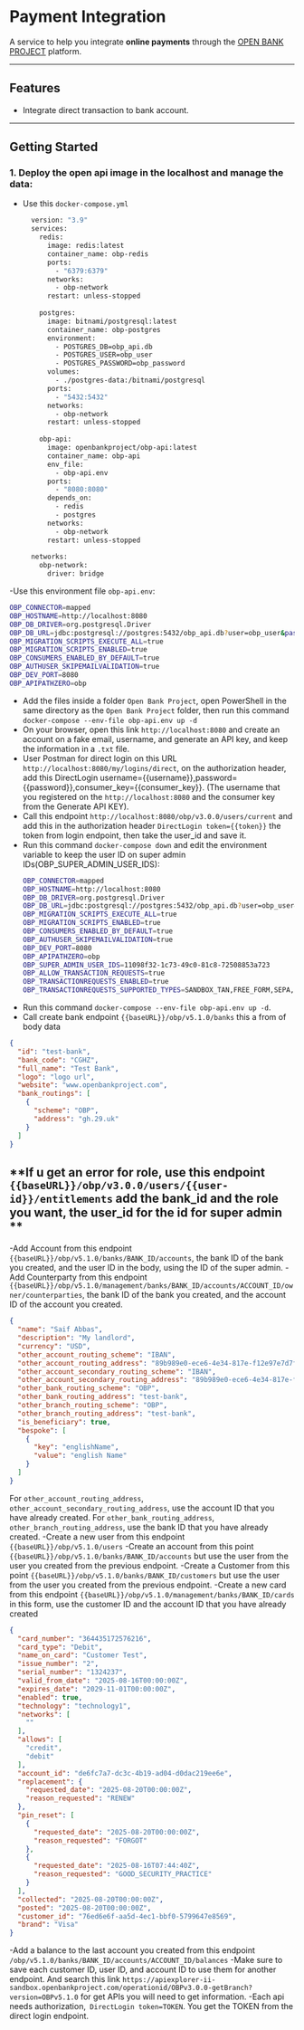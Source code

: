 # Payment Integration

A service to help you integrate **online payments** through the [OPEN BANK PROJECT](https://apiexplorer-ii-sandbox.openbankproject.com/operationid/OBPv3.0.0-getBranch?version=OBPv5.1.0) platform.

---

## **Features**
- Integrate direct transaction to bank account.

---

## **Getting Started**
### 1. Deploy the open api image in the localhost and manage the data:
  - Use this `docker-compose.yml`
    ```bash
      version: "3.9"
      services:
        redis:
          image: redis:latest
          container_name: obp-redis
          ports:
            - "6379:6379"
          networks:
            - obp-network
          restart: unless-stopped
      
        postgres:
          image: bitnami/postgresql:latest
          container_name: obp-postgres
          environment:
            - POSTGRES_DB=obp_api.db
            - POSTGRES_USER=obp_user
            - POSTGRES_PASSWORD=obp_password
          volumes:
            - ./postgres-data:/bitnami/postgresql
          ports:
            - "5432:5432"
          networks:
            - obp-network
          restart: unless-stopped
      
        obp-api:
          image: openbankproject/obp-api:latest
          container_name: obp-api
          env_file:
            - obp-api.env
          ports:
            - "8080:8080"
          depends_on:
            - redis
            - postgres
          networks:
            - obp-network
          restart: unless-stopped
      
      networks:
        obp-network:
          driver: bridge
    ```
-Use this environment file `obp-api.env`:
```bash
OBP_CONNECTOR=mapped
OBP_HOSTNAME=http://localhost:8080
OBP_DB_DRIVER=org.postgresql.Driver
OBP_DB_URL=jdbc:postgresql://postgres:5432/obp_api.db?user=obp_user&password=obp_password
OBP_MIGRATION_SCRIPTS_EXECUTE_ALL=true
OBP_MIGRATION_SCRIPTS_ENABLED=true
OBP_CONSUMERS_ENABLED_BY_DEFAULT=true
OBP_AUTHUSER_SKIPEMAILVALIDATION=true
OBP_DEV_PORT=8080
OBP_APIPATHZERO=obp
```
- Add the files inside a folder `Open Bank Project`, open PowerShell in the same directory as the  `Open Bank Project` folder, then run this command `docker-compose --env-file obp-api.env up -d`
- On your browser, open this link `http://localhost:8080` and create an account on a fake email, username, and generate an API key, and keep the information in a `.txt` file.
- User Postman for direct login on this URL `http://localhost:8080/my/logins/direct`, on the authorization header, add this DirectLogin username={{username}},password={{password}},consumer_key={{consumer_key}}. (The username that you registered on the `http://localhost:8080` and the consumer key from the Generate API KEY).
- Call this endpoint `http://localhost:8080/obp/v3.0.0/users/current` and add this in the authorization header `DirectLogin token={{token}}` the token from login endpoint, then take the user_id and save it.
- Run this command `docker-compose down` and edit the environment variable to keep the user ID on super admin IDs(OBP_SUPER_ADMIN_USER_IDS):
  ```bash
  OBP_CONNECTOR=mapped
  OBP_HOSTNAME=http://localhost:8080
  OBP_DB_DRIVER=org.postgresql.Driver
  OBP_DB_URL=jdbc:postgresql://postgres:5432/obp_api.db?user=obp_user&password=obp_password
  OBP_MIGRATION_SCRIPTS_EXECUTE_ALL=true
  OBP_MIGRATION_SCRIPTS_ENABLED=true
  OBP_CONSUMERS_ENABLED_BY_DEFAULT=true
  OBP_AUTHUSER_SKIPEMAILVALIDATION=true
  OBP_DEV_PORT=8080
  OBP_APIPATHZERO=obp
  OBP_SUPER_ADMIN_USER_IDS=11098f32-1c73-49c0-81c8-72508853a723
  OBP_ALLOW_TRANSACTION_REQUESTS=true
  OBP_TRANSACTIONREQUESTS_ENABLED=true
  OBP_TRANSACTIONREQUESTS_SUPPORTED_TYPES=SANDBOX_TAN,FREE_FORM,SEPA,CARD
  ```
- Run this command `docker-compose --env-file obp-api.env up -d`.
- Call create bank endpoint `{{baseURL}}/obp/v5.1.0/banks` this a from of body data
```json
{
  "id": "test-bank",
  "bank_code": "CGHZ",
  "full_name": "Test Bank",
  "logo": "logo url",
  "website": "www.openbankproject.com",
  "bank_routings": [
    {
      "scheme": "OBP",
      "address": "gh.29.uk"
    }
  ]
}
```
## **If u get an error for role, use this endpoint `{{baseURL}}/obp/v3.0.0/users/{{user-id}}/entitlements` add the bank_id and the role you want, the user_id for the id for super admin **
-Add Account from this endpoint `{{baseURL}}/obp/v5.1.0/banks/BANK_ID/accounts`, the bank ID of the bank you created, and the user ID in the body, using the ID of the super admin.
-Add Counterparty from this endpoint `{{baseURL}}/obp/v5.1.0/management/banks/BANK_ID/accounts/ACCOUNT_ID/owner/counterparties`, the bank ID of the bank you created, and the account ID of the account you created.
```json
{
  "name": "Saif Abbas",
  "description": "My landlord",
  "currency": "USD",
  "other_account_routing_scheme": "IBAN",
  "other_account_routing_address": "89b989e0-ece6-4e34-817e-f12e97e7d7f5",
  "other_account_secondary_routing_scheme": "IBAN",
  "other_account_secondary_routing_address": "89b989e0-ece6-4e34-817e-f12e97e7d7f5",
  "other_bank_routing_scheme": "OBP",
  "other_bank_routing_address": "test-bank",
  "other_branch_routing_scheme": "OBP",
  "other_branch_routing_address": "test-bank",
  "is_beneficiary": true,
  "bespoke": [
    {
      "key": "englishName",
      "value": "english Name"
    }
  ]
}
```
For `other_account_routing_address`, `other_account_secondary_routing_address`, use the account ID that you have already created. For `other_bank_routing_address`, `other_branch_routing_address`, use the bank ID that you have already created.
-Create a new user from this endpoint `{{baseURL}}/obp/v5.1.0/users`
-Create an account from this point `{{baseURL}}/obp/v5.1.0/banks/BANK_ID/accounts` but use the user from the user you created from the previous endpoint.
-Create a Customer from this point `{{baseURL}}/obp/v5.1.0/banks/BANK_ID/customers` but use the user from the user you created from the previous endpoint.
-Create a new card from this endpoint `{{baseURL}}/obp/v5.1.0/management/banks/BANK_ID/cards`  in this form, use the customer ID and the account ID that you have already created
```json
{
  "card_number": "364435172576216",
  "card_type": "Debit",
  "name_on_card": "Customer Test",
  "issue_number": "2",
  "serial_number": "1324237",
  "valid_from_date": "2025-08-16T00:00:00Z",
  "expires_date": "2029-11-01T00:00:00Z",
  "enabled": true,
  "technology": "technology1",
  "networks": [
    ""
  ],
  "allows": [
    "credit",
    "debit"
  ],
  "account_id": "de6fc7a7-dc3c-4b19-ad04-d0dac219ee6e",
  "replacement": {
    "requested_date": "2025-08-20T00:00:00Z",
    "reason_requested": "RENEW"
  },
  "pin_reset": [
    {
      "requested_date": "2025-08-20T00:00:00Z",
      "reason_requested": "FORGOT"
    },
    {
      "requested_date": "2025-08-16T07:44:40Z",
      "reason_requested": "GOOD_SECURITY_PRACTICE"
    }
  ],
  "collected": "2025-08-20T00:00:00Z",
  "posted": "2025-08-20T00:00:00Z",
  "customer_id": "76ed6e6f-aa5d-4ec1-bbf0-5799647e8569", 
  "brand": "Visa"
}
```
-Add a balance to the last account you created from this endpoint `/obp/v5.1.0/banks/BANK_ID/accounts/ACCOUNT_ID/balances`
-Make sure to save each customer ID, user ID, and account ID to use them for another endpoint. And search this link `https://apiexplorer-ii-sandbox.openbankproject.com/operationid/OBPv3.0.0-getBranch?version=OBPv5.1.0` for get APIs you will need to get information. 
-Each api needs authorization,` DirectLogin token=TOKEN`. You get the TOKEN from the direct login endpoint.






